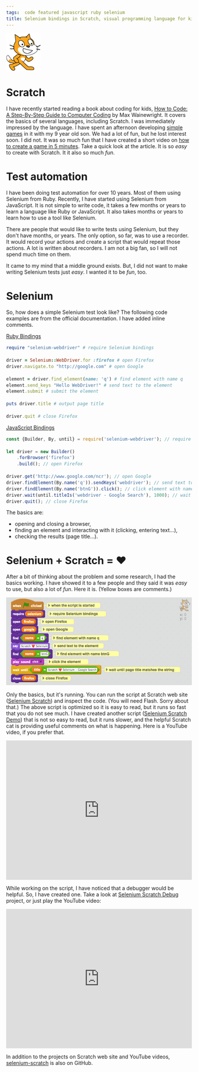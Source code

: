 ```yaml
---
tags:  code featured javascript ruby selenium
title: Selenium bindings in Scratch, visual programming language for kids
---
```

![Scratch logo](/assets/Scratchcat2.png "Scratch logo")

# Scratch

I have recently started reading a book about coding for kids, [How to Code: A Step-By-Step Guide to Computer Coding](https://www.goodreads.com/book/show/29563597-how-to-code) by Max Wainewright. It covers the basics of several languages, including Scratch. I was immediately impressed by the language. I have spent an afternoon developing [simple games](https://github.com/zeljkofilipin/scratch-games) in it with my 9 year old son. We had a lot of fun, but he lost interest soon. I did not. It was so much fun that I have created a short video on [how to create a game in 5 minutes](/scratch). Take a quick look at the article. It is so _easy_ to create with Scratch. It it also so much _fun_.

# Test automation

I have been doing test automation for over 10 years. Most of them using Selenium from Ruby. Recently, I have started using Selenium from JavaScript. It is not simple to write code, it takes a few months or years to learn a language like Ruby or JavaScript. It also takes months or years to learn how to use a tool like Selenium.

There are people that would like to write tests using Selenium, but they don't have months, or years. The only option, so far, was to use a recorder. It would record your actions and create a script that would repeat those actions. A lot is written about recorders. I am not a big fan, so I will not spend much time on them.

It came to my mind that a middle ground exists. But, I did not want to make writing Selenium tests just _easy_. I wanted it to be _fun_, too.

# Selenium

So, how does a simple Selenium test look like? The following code examples are from the official documentation. I have added inline comments.

[Ruby Bindings](https://github.com/SeleniumHQ/selenium/wiki/Ruby-Bindings)

```ruby
require "selenium-webdriver" # require Selenium bindings

driver = Selenium::WebDriver.for :firefox # open Firefox
driver.navigate.to "http://google.com" # open Google

element = driver.find_element(name: 'q') # find element with name q
element.send_keys "Hello WebDriver!" # send text to the element
element.submit # submit the element

puts driver.title # output page title

driver.quit # close Firefox
```

[JavaScript Bindings](https://github.com/SeleniumHQ/selenium/wiki/WebDriverJs)

```javascript
const {Builder, By, until} = require('selenium-webdriver'); // require Selenium bindings

let driver = new Builder()
    .forBrowser('firefox')
    .build(); // open Firefox

driver.get('http://www.google.com/ncr'); // open Google
driver.findElement(By.name('q')).sendKeys('webdriver'); // send text to element with name q
driver.findElement(By.name('btnG')).click(); // click element with name btnG
driver.wait(until.titleIs('webdriver - Google Search'), 1000); // wait until page title matches the string
driver.quit(); // close Firefox
```

The basics are:
- opening and closing a browser,
- finding an element and interacting with it (clicking, entering text...),
- checking the results (page title...).

# Selenium + Scratch = ❤️

After a bit of thinking about the problem and some research, I had the basics working. I have showed it to a few people and they said it was _easy_ to use, but also a lot of _fun_. Here it is. (Yellow boxes are comments.)

[![Selenium Scratch](/assets/selenium-scratch.png "Selenium Scratch")](https://scratch.mit.edu/projects/148651313/)

Only the basics, but it's running. You can run the script at Scratch web site ([Selenium Scratch](https://scratch.mit.edu/projects/148651313/)) and inspect the code. (You will need Flash. Sorry about that.) The above script is optimized so it is easy to read, but it runs so fast that you do not see much. I have created another script ([Selenium Scratch Demo](https://scratch.mit.edu/projects/148654788/)) that is not so easy to read, but it runs slower, and the helpful Scratch cat is providing useful comments on what is happening. Here is a YouTube video, if you prefer that.

<div style="position:relative;height:0;padding-bottom:75.0%"><iframe src="https://www.youtube.com/embed/pNJSSDt5RPI?ecver=2" width="480" height="360" frameborder="0" style="position:absolute;width:100%;height:100%;left:0" allowfullscreen></iframe></div>

While working on the script, I have noticed that a debugger would be helpful. So, I have created one. Take a look at [Selenium Scratch Debug](https://scratch.mit.edu/projects/148695263/) project, or just play the YouTube video:

<div style="position:relative;height:0;padding-bottom:75.0%"><iframe src="https://www.youtube.com/embed/i-g6fwYlFW4?ecver=2" width="480" height="360" frameborder="0" style="position:absolute;width:100%;height:100%;left:0" allowfullscreen></iframe></div>

In addition to the projects on Scratch web site and YouTube videos, [selenium-scratch](https://github.com/zeljkofilipin/selenium-scratch) is also on GitHub.
